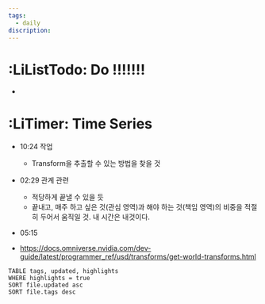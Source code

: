 ```yaml
---
tags:
  - daily
discription:
---
```

# :LiListTodo: Do !!!!!!!
- 
# :LiTimer: Time Series
- 10:24 작업
	- Transform을 추출할 수 있는 방법을 찾을 것
- 02:29 관계 관련
	- 적당하게 끝낼 수 있을 듯
	- 끝내고, 매주 하고 싶은 것(관심 영역)과 해야 하는 것(책임 영역)의 비중을 적절히 두어서 움직일 것. 내 시간은 내것이다.
- 05:15


- https://docs.omniverse.nvidia.com/dev-guide/latest/programmer_ref/usd/transforms/get-world-transforms.html
```dataview
TABLE tags, updated, highlights
WHERE highlights = true
SORT file.updated asc
SORT file.tags desc
```


